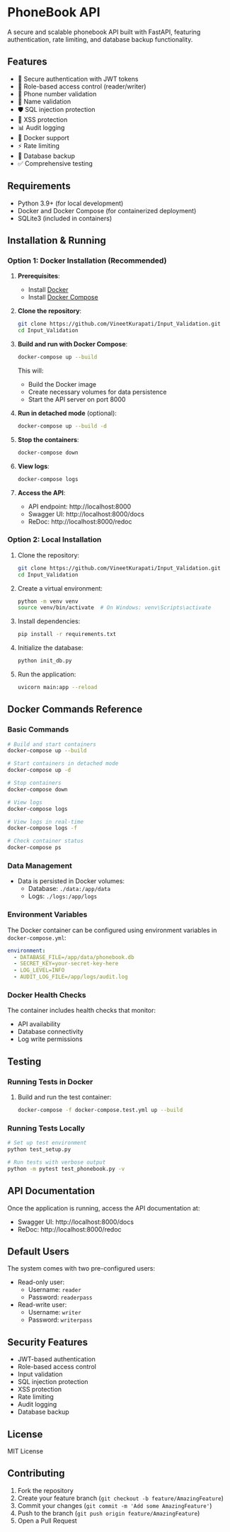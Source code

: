 # PhoneBook API

A secure and scalable phonebook API built with FastAPI, featuring authentication, rate limiting, and database backup functionality.

## Features

- 🔐 Secure authentication with JWT tokens
- 👥 Role-based access control (reader/writer)
- 📱 Phone number validation
- 📝 Name validation
- 🛡️ SQL injection protection
- 🚫 XSS protection
- 📊 Audit logging
- 🐳 Docker support
- ⚡ Rate limiting
- 💾 Database backup
- ✅ Comprehensive testing

## Requirements

- Python 3.9+ (for local development)
- Docker and Docker Compose (for containerized deployment)
- SQLite3 (included in containers)

## Installation & Running

### Option 1: Docker Installation (Recommended)

1. **Prerequisites**:
   - Install [Docker](https://docs.docker.com/get-docker/)
   - Install [Docker Compose](https://docs.docker.com/compose/install/)

2. **Clone the repository**:
   ```bash
   git clone https://github.com/VineetKurapati/Input_Validation.git
   cd Input_Validation
   ```

3. **Build and run with Docker Compose**:
   ```bash
   docker-compose up --build
   ```
   This will:
   - Build the Docker image
   - Create necessary volumes for data persistence
   - Start the API server on port 8000

4. **Run in detached mode** (optional):
   ```bash
   docker-compose up --build -d
   ```

5. **Stop the containers**:
   ```bash
   docker-compose down
   ```

6. **View logs**:
   ```bash
   docker-compose logs
   ```

7. **Access the API**:
   - API endpoint: http://localhost:8000
   - Swagger UI: http://localhost:8000/docs
   - ReDoc: http://localhost:8000/redoc

### Option 2: Local Installation

1. Clone the repository:
   ```bash
   git clone https://github.com/VineetKurapati/Input_Validation.git
   cd Input_Validation
   ```

2. Create a virtual environment:
   ```bash
   python -m venv venv
   source venv/bin/activate  # On Windows: venv\Scripts\activate
   ```

3. Install dependencies:
   ```bash
   pip install -r requirements.txt
   ```

4. Initialize the database:
   ```bash
   python init_db.py
   ```

5. Run the application:
   ```bash
   uvicorn main:app --reload
   ```

## Docker Commands Reference

### Basic Commands
```bash
# Build and start containers
docker-compose up --build

# Start containers in detached mode
docker-compose up -d

# Stop containers
docker-compose down

# View logs
docker-compose logs

# View logs in real-time
docker-compose logs -f

# Check container status
docker-compose ps
```

### Data Management
- Data is persisted in Docker volumes:
  - Database: `./data:/app/data`
  - Logs: `./logs:/app/logs`

### Environment Variables
The Docker container can be configured using environment variables in `docker-compose.yml`:
```yaml
environment:
  - DATABASE_FILE=/app/data/phonebook.db
  - SECRET_KEY=your-secret-key-here
  - LOG_LEVEL=INFO
  - AUDIT_LOG_FILE=/app/logs/audit.log
```

### Docker Health Checks
The container includes health checks that monitor:
- API availability
- Database connectivity
- Log write permissions

## Testing

### Running Tests in Docker
1. Build and run the test container:
   ```bash
   docker-compose -f docker-compose.test.yml up --build
   ```

### Running Tests Locally
```bash
# Set up test environment
python test_setup.py

# Run tests with verbose output
python -m pytest test_phonebook.py -v
```

## API Documentation

Once the application is running, access the API documentation at:
- Swagger UI: http://localhost:8000/docs
- ReDoc: http://localhost:8000/redoc

## Default Users
The system comes with two pre-configured users:
- Read-only user:
  - Username: `reader`
  - Password: `readerpass`
- Read-write user:
  - Username: `writer`
  - Password: `writerpass`

## Security Features

- JWT-based authentication
- Role-based access control
- Input validation
- SQL injection protection
- XSS protection
- Rate limiting
- Audit logging
- Database backup

## License

MIT License

## Contributing

1. Fork the repository
2. Create your feature branch (`git checkout -b feature/AmazingFeature`)
3. Commit your changes (`git commit -m 'Add some AmazingFeature'`)
4. Push to the branch (`git push origin feature/AmazingFeature`)
5. Open a Pull Request 